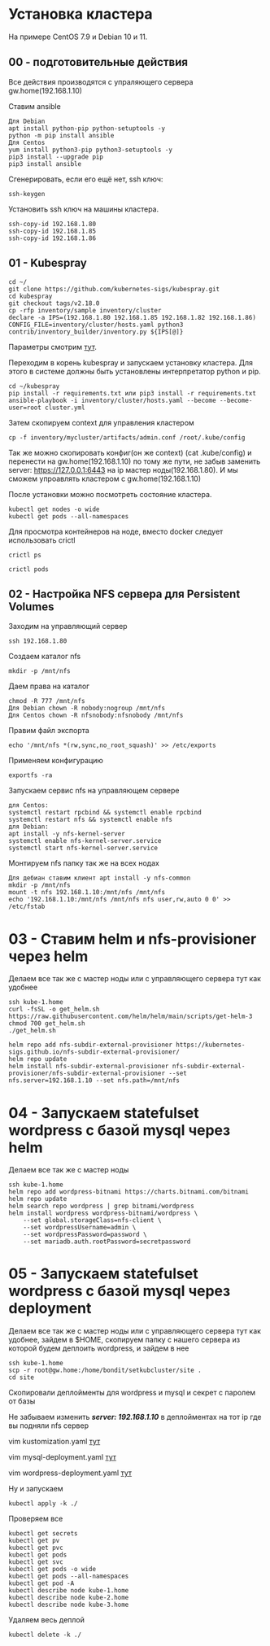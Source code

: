# Установка кластера

На примере CentOS 7.9 и Debian 10 и 11.

## 00 - подготовительные действия

Все действия производятся с упраляющего сервера gw.home(192.168.1.10)

Ставим ansible

    Для Debian
    apt install python-pip python-setuptools -y
    python -m pip install ansible
    Для Centos
    yum install python3-pip python3-setuptools -y
    pip3 install --upgrade pip
    pip3 install ansible

Сгенерировать, если его ещё нет, ssh ключ:

    ssh-keygen

Установить ssh ключ на машины кластера.

    ssh-copy-id 192.168.1.80
    ssh-copy-id 192.168.1.85
    ssh-copy-id 192.168.1.86

## 01 - Kubespray

    cd ~/
    git clone https://github.com/kubernetes-sigs/kubespray.git
    cd kubespray
    git checkout tags/v2.18.0
    cp -rfp inventory/sample inventory/cluster
    declare -a IPS=(192.168.1.80 192.168.1.85 192.168.1.82 192.168.1.86)
    CONFIG_FILE=inventory/cluster/hosts.yaml python3 contrib/inventory_builder/inventory.py ${IPS[@]}

Параметры смотрим [тут](kubespray/README.md).

Переходим в корень kubespray и запускаем установку кластера. Для этого в системе должны быть установлены интерпретатор 
python и pip.

    cd ~/kubespray
    pip install -r requirements.txt или pip3 install -r requirements.txt
    ansible-playbook -i inventory/cluster/hosts.yaml --become --become-user=root cluster.yml
    
Затем скопируем context для управления кластером 

    cp -f inventory/mycluster/artifacts/admin.conf /root/.kube/config

Так же можно скопировать конфиг(он же context) (cat .kube/config) и перенести на gw.home(192.168.1.10) по тому же пути,
не забыв заменить server: https://127.0.0.1:6443 на ip мастер ноды(192.168.1.80). И мы сможем
упроавлять кластером с gw.home(192.168.1.10)

После установки можно посмотреть состояние кластера.

    kubectl get nodes -o wide
    kubectl get pods --all-namespaces

Для просмотра контейнеров на ноде, вместо docker следует использовать crictl

    crictl ps

    crictl pods

## 02 - Настройка NFS сервера для Persistent Volumes

Заходим на управляющий сервер

    ssh 192.168.1.80

Создаем каталог nfs

    mkdir -p /mnt/nfs

Даем права на каталог

    chmod -R 777 /mnt/nfs
    Для Debian chown -R nobody:nogroup /mnt/nfs
    Для Centos chown -R nfsnobody:nfsnobody /mnt/nfs

Правим файл экспорта

    echo '/mnt/nfs *(rw,sync,no_root_squash)' >> /etc/exports

Применяем конфигурацию

    exportfs -ra

Запускаем сервис nfs на управляющем сервере

    для Centos:
    systemctl restart rpcbind && systemctl enable rpcbind
    systemctl restart nfs && systemctl enable nfs
    для Debian:
    apt install -y nfs-kernel-server
    systemctl enable nfs-kernel-server.service
    systemctl start nfs-kernel-server.service
    
Монтируем nfs папку так же на всех нодах

    Для дебиан ставим клиент apt install -y nfs-common
    mkdir -p /mnt/nfs
    mount -t nfs 192.168.1.10:/mnt/nfs /mnt/nfs
    echo '192.168.1.10:/mnt/nfs /mnt/nfs nfs user,rw,auto 0 0' >> /etc/fstab

# 03 - Ставим helm и nfs-provisioner через helm

Делаем все так же с мастер ноды или с управляющего сервера тут как удобнее

    ssh kube-1.home
    curl -fsSL -o get_helm.sh https://raw.githubusercontent.com/helm/helm/main/scripts/get-helm-3
    chmod 700 get_helm.sh
    ./get_helm.sh

    helm repo add nfs-subdir-external-provisioner https://kubernetes-sigs.github.io/nfs-subdir-external-provisioner/
    helm repo update
    helm install nfs-subdir-external-provisioner nfs-subdir-external-provisioner/nfs-subdir-external-provisioner --set nfs.server=192.168.1.10 --set nfs.path=/mnt/nfs

# 04 - Запускаем statefulset wordpress c базой mysql через helm

Делаем все так же с мастер ноды

    ssh kube-1.home
    helm repo add wordpress-bitnami https://charts.bitnami.com/bitnami
    helm repo update
    helm search repo wordpress | grep bitnami/wordpress
    helm install wordpress wordpress-bitnami/wordpress \
        --set global.storageClass=nfs-client \
        --set wordpressUsername=admin \
        --set wordpressPassword=password \
        --set mariadb.auth.rootPassword=secretpassword

# 05 - Запускаем statefulset wordpress c базой mysql через deployment

Делаем все так же с мастер ноды или с управляющего сервера тут как удобнее, зайдем в $HOME, скопируем папку с нашего сервера
из которой будем деплоить wordpress, и зайдем в нее

    ssh kube-1.home
    scp -r root@gw.home:/home/bondit/setkubcluster/site .
    cd site

Скопировали деплойменты для wordpress и mysql и секрет с паролем от базы

Не забываем изменить ***server: 192.168.1.10*** в деплойментах на тот ip где вы подняли nfs сервер

vim kustomization.yaml [тут](site/kustomization.yaml)

vim mysql-deployment.yaml [тут](site/mysql-deployment.yaml)

vim wordpress-deployment.yaml [тут](site/wordpress-deployment.yaml)

Ну и запускаем

    kubectl apply -k ./

Проверяем все

    kubectl get secrets
    kubectl get pv
    kubectl get pvc
    kubectl get pods
    kubectl get svc
    kubectl get pods -o wide
    kubectl get pods --all-namespaces
    kubectl get pod -A
    kubectl describe node kube-1.home
    kubectl describe node kube-2.home
    kubectl describe node kube-3.home

Удаляем весь деплой

    kubectl delete -k ./

